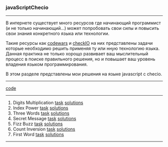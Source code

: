 ### javaScriptChecio
---
В интернете существует много ресурсов где начинающий программист
(и не только начинающий...) может
 попробовать свои силы и повысить свои знания конкретного
 языка или технологии.

Такие ресурсы как  [codewars](https://www.codewars.com/)
 и [checkIO](https://checkio.org/) на них
представлены задачи которые необходимо решить применяя
ту или нную технологию языка. Данная практика не только
хорощо развивает ваш мыслительный процесс в поиске
правильного решения, но и повышает ваш уровень владения
языком программирования.

В этом разделе представлены мои решения на языке javascript
с checio.

---

[code](https://github.com/neandrey/checkio)

---

1. Digits Multiplication [task](https://js.checkio.org/ru/mission/digits-multiplication/) [solutions](https://github.com/neandrey/checkioJavaScript/blob/master/digitsMultip.js)
2. Index Power [task](https://js.checkio.org/ru/mission/index-power/) [solutions](https://github.com/neandrey/checkioJavaScript/blob/master/indexPower.js)
4. Three Words [task](https://js.checkio.org/ru/mission/three-words/) [solutions](https://github.com/neandrey/checkioJavaScript/blob/master/threeWords.js)
5. Secret Message [task](https://js.checkio.org/ru/mission/secret-message/) [solutions](https://github.com/neandrey/checkioJavaScript/blob/master/findMessage.js)
6. Fizz Buzz [task](https://js.checkio.org/ru/mission/fizz-buzz/) [solutions](https://github.com/neandrey/checkioJavaScript/blob/master/fuzzBuzz.js)
7. Count Inversion [task](https://js.checkio.org/ru/mission/count-inversions/) [solutions](https://github.com/neandrey/checkioJavaScript/blob/master/countInversion.js)
8. First Word [task](https://js.checkio.org/ru/mission/first-word/) [solutions](https://github.com/neandrey/checkioJavaScript/blob/master/firstWord.js)
---